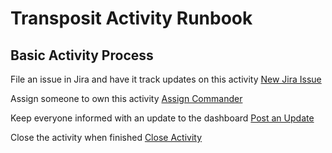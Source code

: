 # Transposit Activity Runbook

## Basic Activity Process

File an issue in Jira and have it track updates on this activity
[New Jira Issue](https://console.demo.transposit.com/mc/t/basic-incident-test/actions/jira_create_issue)

Assign someone to own this activity
[Assign Commander](https://console.demo.transposit.com/mc/t/basic-incident-test/actions/assign_commander)

Keep everyone informed with an update to the dashboard
[Post an Update](https://console.demo.transposit.com/mc/t/basic-incident-test/actions/post_a_dashboard_update)

Close the activity when finished
[Close Activity](https://console.demo.transposit.com/mc/t/basic-incident-test/actions/close_activity)
